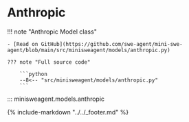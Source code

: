 # Anthropic

!!! note "Anthropic Model class"

    - [Read on GitHub](https://github.com/swe-agent/mini-swe-agent/blob/main/src/minisweagent/models/anthropic.py)

    ??? note "Full source code"

        ```python
        --8<-- "src/minisweagent/models/anthropic.py"
        ```

::: minisweagent.models.anthropic

{% include-markdown "../../_footer.md" %}